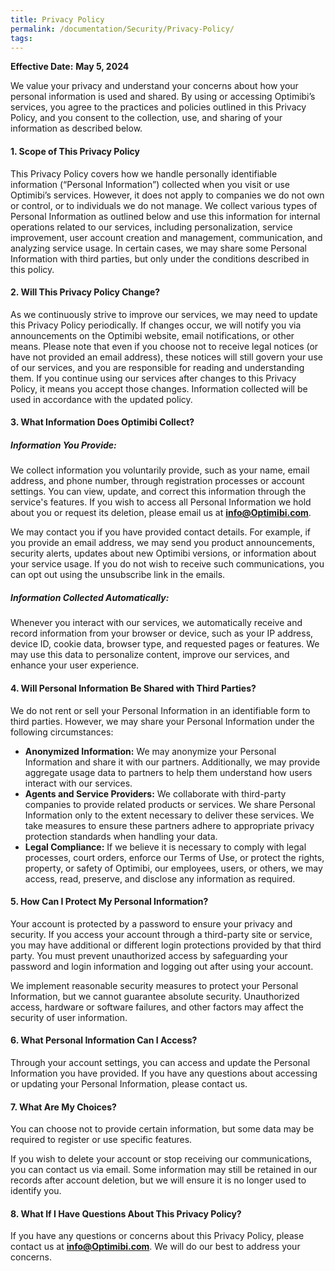 ```yaml
---
title: Privacy Policy
permalink: /documentation/Security/Privacy-Policy/
tags:
---
```


**Effective Date:** **May 5, 2024**

We value your privacy and understand your concerns about how your personal information is used and shared. By using or accessing Optimibi’s services, you agree to the practices and policies outlined in this Privacy Policy, and you consent to the collection, use, and sharing of your information as described below.

#### 1. Scope of This Privacy Policy

This Privacy Policy covers how we handle personally identifiable information (“Personal Information”) collected when you visit or use Optimibi’s services. However, it does not apply to companies we do not own or control, or to individuals we do not manage. We collect various types of Personal Information as outlined below and use this information for internal operations related to our services, including personalization, service improvement, user account creation and management, communication, and analyzing service usage. In certain cases, we may share some Personal Information with third parties, but only under the conditions described in this policy.

#### 2. Will This Privacy Policy Change?

As we continuously strive to improve our services, we may need to update this Privacy Policy periodically. If changes occur, we will notify you via announcements on the Optimibi website, email notifications, or other means. Please note that even if you choose not to receive legal notices (or have not provided an email address), these notices will still govern your use of our services, and you are responsible for reading and understanding them. If you continue using our services after changes to this Privacy Policy, it means you accept those changes. Information collected will be used in accordance with the updated policy.

#### 3. What Information Does Optimibi Collect?

##### Information You Provide:

We collect information you voluntarily provide, such as your name, email address, and phone number, through registration processes or account settings. You can view, update, and correct this information through the service's features. If you wish to access all Personal Information we hold about you or request its deletion, please email us at **info@Optimibi.com**.

We may contact you if you have provided contact details. For example, if you provide an email address, we may send you product announcements, security alerts, updates about new Optimibi versions, or information about your service usage. If you do not wish to receive such communications, you can opt out using the unsubscribe link in the emails.

##### Information Collected Automatically:

Whenever you interact with our services, we automatically receive and record information from your browser or device, such as your IP address, device ID, cookie data, browser type, and requested pages or features. We may use this data to personalize content, improve our services, and enhance your user experience.

#### 4. Will Personal Information Be Shared with Third Parties?

We do not rent or sell your Personal Information in an identifiable form to third parties. However, we may share your Personal Information under the following circumstances:

- **Anonymized Information:** We may anonymize your Personal Information and share it with our partners. Additionally, we may provide aggregate usage data to partners to help them understand how users interact with our services.
- **Agents and Service Providers:** We collaborate with third-party companies to provide related products or services. We share Personal Information only to the extent necessary to deliver these services. We take measures to ensure these partners adhere to appropriate privacy protection standards when handling your data.
- **Legal Compliance:** If we believe it is necessary to comply with legal processes, court orders, enforce our Terms of Use, or protect the rights, property, or safety of Optimibi, our employees, users, or others, we may access, read, preserve, and disclose any information as required.

#### 5. How Can I Protect My Personal Information?

Your account is protected by a password to ensure your privacy and security. If you access your account through a third-party site or service, you may have additional or different login protections provided by that third party. You must prevent unauthorized access by safeguarding your password and login information and logging out after using your account.

We implement reasonable security measures to protect your Personal Information, but we cannot guarantee absolute security. Unauthorized access, hardware or software failures, and other factors may affect the security of user information.

#### 6. What Personal Information Can I Access?

Through your account settings, you can access and update the Personal Information you have provided. If you have any questions about accessing or updating your Personal Information, please contact us.

#### 7. What Are My Choices?

You can choose not to provide certain information, but some data may be required to register or use specific features.

If you wish to delete your account or stop receiving our communications, you can contact us via email. Some information may still be retained in our records after account deletion, but we will ensure it is no longer used to identify you.

#### 8. What If I Have Questions About This Privacy Policy?

If you have any questions or concerns about this Privacy Policy, please contact us at **info@Optimibi.com**. We will do our best to address your concerns.